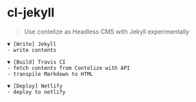 # cl-jekyll

> Use contelize as Headless CMS with Jekyll experimentally

```
▼ [Write] Jekyll 
- write contents
           
▼ [Build] Travis CI
- fetch contents from Contelize with API
- transpile Markdown to HTML

▼ [Deploy] Netlify
- deploy to netlify
```
